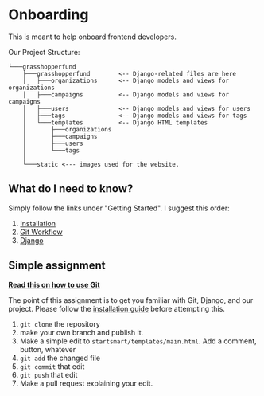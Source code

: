 # Onboarding

This is meant to help onboard frontend developers.

Our Project Structure:

```
└───grasshopperfund
    ├───grasshopperfund        <-- Django-related files are here
    │   ├───organizations      <-- Django models and views for organizations
    │   ├───campaigns          <-- Django models and views for campaigns
    │   ├───users              <-- Django models and views for users
    │   ├───tags               <-- Django models and views for tags
    │   └───templates          <-- Django HTML templates
    │       ├───organizations
    │       ├───campaigns
    │       ├───users
    │       └───tags
    │    
    └───static <--- images used for the website.
```

## What do I need to know?

Simply follow the links under "Getting Started". I suggest this order:

1. [Installation](/installation)
2. [Git Workflow](/Git-Workflow)
3. [Django](/Django)

## Simple assignment

**[Read this on how to use Git](https://www.notion.so/Git-With-The-Flow-1c62521d9fb747a1ae9ce0f4ecf6bcdb)**

The point of this assignment is to get you familiar with Git, Django, and our project. Please follow the [installation guide](/installation) before attempting this. 

1. `git clone` the repository
2. make your own branch and publish it.
3. Make a simple edit to `startsmart/templates/main.html`. Add a comment, button, whatever
4. `git add` the changed file
5. `git commit` that edit
6. `git push` that edit
7. Make a pull request explaining your edit.
